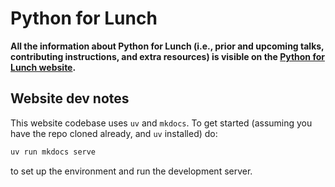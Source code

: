 # Python for Lunch

**All the information about Python for Lunch (i.e., prior and upcoming talks, contributing instructions, and extra resources) is visible on the [Python for Lunch website](https://uu-imau.github.io/python-for-lunch/).**

## Website dev notes

This website codebase uses `uv` and `mkdocs`. To get started (assuming you have the repo cloned already, and `uv` installed) do:

```bash
uv run mkdocs serve
```

to set up the environment and run the development server.
